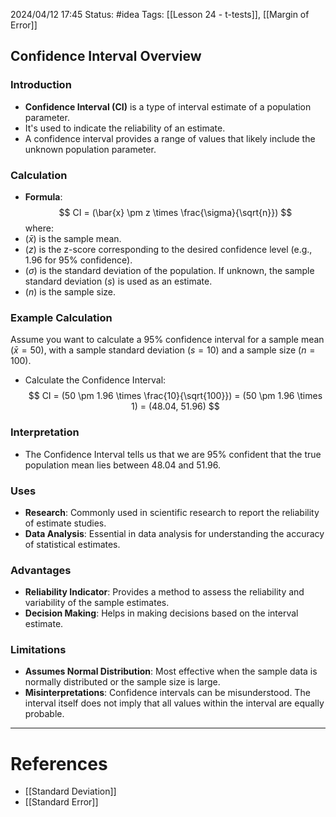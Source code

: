 2024/04/12 17:45
Status: #idea
Tags: [[Lesson 24 - t-tests]], [[Margin of Error]]

## Confidence Interval Overview

### Introduction
- **Confidence Interval (CI)** is a type of interval estimate of a population parameter.
- It's used to indicate the reliability of an estimate.
- A confidence interval provides a range of values that likely include the unknown population parameter.

### Calculation
- **Formula**:
$$
CI = (\bar{x} \pm z \times \frac{\sigma}{\sqrt{n}})
$$
where:
- $(\bar{x})$ is the sample mean.
- $(z)$ is the z-score corresponding to the desired confidence level (e.g., 1.96 for 95% confidence).
- $(\sigma)$ is the standard deviation of the population. If unknown, the sample standard deviation $(s)$ is used as an estimate.
- $(n)$ is the sample size.

### Example Calculation
Assume you want to calculate a 95% confidence interval for a sample mean $(\bar{x} = 50)$, with a sample standard deviation $(s = 10)$ and a sample size $(n = 100)$.

- Calculate the Confidence Interval:
$$
CI = (50 \pm 1.96 \times \frac{10}{\sqrt{100}}) = (50 \pm 1.96 \times 1) = (48.04, 51.96)
$$

### Interpretation
- The Confidence Interval tells us that we are 95% confident that the true population mean lies between $48.04$ and $51.96$.

### Uses
- **Research**: Commonly used in scientific research to report the reliability of estimate studies.
- **Data Analysis**: Essential in data analysis for understanding the accuracy of statistical estimates.

### Advantages
- **Reliability Indicator**: Provides a method to assess the reliability and variability of the sample estimates.
- **Decision Making**: Helps in making decisions based on the interval estimate.

### Limitations
- **Assumes Normal Distribution**: Most effective when the sample data is normally distributed or the sample size is large.
- **Misinterpretations**: Confidence intervals can be misunderstood. The interval itself does not imply that all values within the interval are equally probable.









---
# References

- [[Standard Deviation]]
- [[Standard Error]]